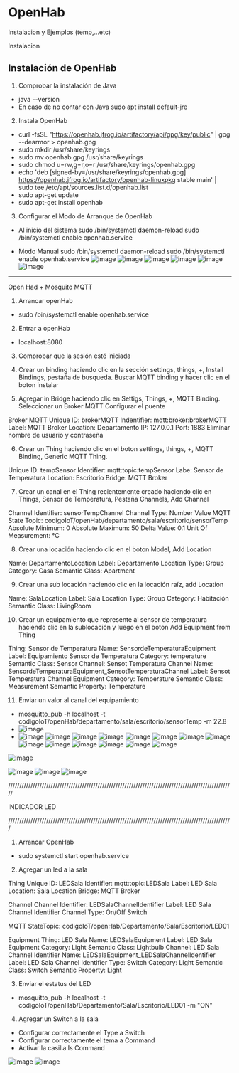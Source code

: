 # OpenHab
Instalacion y Ejemplos (temp,...etc)


Instalacion

## Instalación de OpenHab

1. Comprobar la instalación de Java
- java --version
- En caso de no contar con Java
	sudo apt install default-jre
	
2. Instala OpenHab
- curl -fsSL "https://openhab.jfrog.io/artifactory/api/gpg/key/public" | gpg --dearmor > openhab.gpg
- sudo mkdir /usr/share/keyrings
- sudo mv openhab.gpg /usr/share/keyrings
- sudo chmod u=rw,g=r,o=r /usr/share/keyrings/openhab.gpg
- echo 'deb [signed-by=/usr/share/keyrings/openhab.gpg] https://openhab.jfrog.io/artifactory/openhab-linuxpkg stable main' | sudo tee /etc/apt/sources.list.d/openhab.list
- sudo apt-get update
- sudo apt-get install openhab

3. Configurar el Modo de Arranque de OpenHab
- Al inicio del sistema
	sudo /bin/systemctl daemon-reload
        sudo /bin/systemctl enable openhab.service
        
- Modo Manual
	sudo /bin/systemctl daemon-reload
            sudo /bin/systemctl enable openhab.service
![image](https://user-images.githubusercontent.com/111370930/202962701-a35bc6a8-d0ac-4196-9dcc-b789ca092c9d.png)
![image](https://user-images.githubusercontent.com/111370930/202962804-3a0bed9c-ed51-49db-a6b4-b24a5eaecb36.png)
![image](https://user-images.githubusercontent.com/111370930/202963012-d873ca0b-b681-46df-aa3b-ce530d6bbfee.png)
![image](https://user-images.githubusercontent.com/111370930/202963071-eebe7762-727b-42bf-a8f0-78e42291e184.png)
![image](https://user-images.githubusercontent.com/111370930/202963107-85b1b908-b29a-47cb-9181-f06e0d40e3f7.png)
![image](https://user-images.githubusercontent.com/111370930/202965539-6b3660ab-8d2f-49fe-bca5-21f39d6c1888.png)

-------------------------------------------------------------------------------

Open Had + Mosquito MQTT

1. Arrancar openHab
- sudo /bin/systemctl enable openhab.service

2. Entrar a openHab
- localhost:8080

3. Comprobar que la sesión esté iniciada

4. Crear un binding haciendo clic en la sección settings, things, +, Install Bindings, pestaña de busqueda. Buscar MQTT binding y hacer clic en el boton instalar

5. Agregar in Bridge haciendo clic en Settigs, Things, +, MQTT Binding.
	Seleccionar un Broker MQTT
	Configurar el puente
	
Broker MQTT
Unique ID: brokerMQTT
Indentifier: mqtt:broker:brokerMQTT
Label: MQTT Broker
Location: Departamento
IP: 127.0.0.1
Port: 1883
Eliminar nombre de usuario y contraseña

6. Crear un Thing haciendo clic en el boton settings, things, +, MQTT Binding, Generic MQTT Thing.

Unique ID: tempSensor
Identifier: mqtt:topic:tempSensor
Labe: Sensor de Temperatura
Location: Escritorio
Bridge: MQTT Broker

7. Crear un canal en el Thing recientemente creado haciendo clic en Things, Sensor de Temperatura, Pestaña Channels, Add Channel

Channel Identifier: sensorTempChannel
Channel Type: Number Value
MQTT State Topic: codigoIoT/openHab/departamento/sala/escritorio/sensorTemp
Absolute Minimum: 0
Absolute Maximum: 50
Delta Value: 0.1
Unit Of Measurement: °C

8. Crear una locación haciendo clic en el boton Model, Add Location

Name: DepartamentoLocation
Label: Departamento Location
Type: Group
Category: Casa
Semantic Class: Apartment

9. Crear una sub locación haciendo clic en la locación raíz, add Location

Name: SalaLocation
Label: Sala Location
Type: Group
Category: Habitación
Semantic Class: LivingRoom

10. Crear un equipamiento que represente al sensor de temperatura haciendo clic en la sublocación y luego en el boton Add Equipment from Thing

Thing: Sensor de Temperatura
Name: SensordeTemperaturaEquipment
Label: Equipamiento Sensor de Temperatura
Category: temperature
Semantic Class: Sensor
Channel: Sensot Temperatura Channel
Name: SensordeTemperaturaEquipment_SensotTemperaturaChannel
Label: Sensot Temperatura Channel Equipment
Category: Temperature
Semantic Class: Measurement
Semantic Property: Temperature

11. Enviar un valor al canal del equipamiento
- mosquitto_pub -h localhost -t codigoIoT/openHab/departamento/sala/escritorio/sensorTemp -m 22.8
- ![image](https://user-images.githubusercontent.com/111370930/202964946-c10e6206-2ff5-42e6-b111-1997a2a05c49.png)
- ![image](https://user-images.githubusercontent.com/111370930/202964976-1c055cd0-e294-4e4b-b190-cd781f4841a8.png)
![image](https://user-images.githubusercontent.com/111370930/202964989-c5a1a901-479e-45e5-9ae4-b5fe35941cf7.png)
![image](https://user-images.githubusercontent.com/111370930/202966012-9dc3a394-18a9-4667-9bc5-5777d1b2e0f8.png)
![image](https://user-images.githubusercontent.com/111370930/202966034-99e948f7-f4bb-4bae-a664-a4f2d671a27a.png)
![image](https://user-images.githubusercontent.com/111370930/202966047-911597a1-5e5a-4bbd-83e2-dd75c7908a9e.png)
![image](https://user-images.githubusercontent.com/111370930/202966065-177afdd9-2411-4987-a434-3591e6816310.png)
![image](https://user-images.githubusercontent.com/111370930/202966083-2e6dbee1-6c59-45c0-ae64-e2728ed4617e.png)
![image](https://user-images.githubusercontent.com/111370930/202966111-e0bd4cf9-571d-4323-b4b0-042bb883335c.png)
![image](https://user-images.githubusercontent.com/111370930/202966155-e98ade95-f5ce-493e-8261-c121bb6c621f.png)
![image](https://user-images.githubusercontent.com/111370930/202966176-e93c10ba-7507-48a6-82d9-1f666d36e563.png)
![image](https://user-images.githubusercontent.com/111370930/202966181-d7e3cd49-40ba-4eb7-bb80-2256612af699.png)
![image](https://user-images.githubusercontent.com/111370930/202966267-b448ac39-13e5-4305-9d11-4851f1bddf25.png)
![image](https://user-images.githubusercontent.com/111370930/202966303-c45e8365-a5ef-4514-a6d1-99a26c9880a3.png)
![image](https://user-images.githubusercontent.com/111370930/202966333-28813269-402a-4bc2-81a3-5dcf894f1bf2.png)

![image](https://user-images.githubusercontent.com/111370930/202966359-89230241-a284-4246-9006-751c0c12de38.png)

![image](https://user-images.githubusercontent.com/111370930/202966382-46ac7c3b-4fb0-4707-a459-711cd6fa95e2.png)
![image](https://user-images.githubusercontent.com/111370930/202966425-fd401969-0a9e-4f7d-b10b-8cdfa64c97df.png)
![image](https://user-images.githubusercontent.com/111370930/202966464-b0ca423d-cffc-4565-88ff-fd15f2a05faf.png)

/////////////////////////////////////////////////////////////////////////////////////////////////////

INDICADOR LED

////////////////////////////////////////////////////////////////////////////////////////////////////

1. Arrancar OpenHab
- sudo systemctl start openhab.service

2. Agregar un led a la sala

Thing
Unique ID: LEDSala
Identifier: mqtt:topic:LEDSala
Label: LED Sala
Location: Sala Location
Bridge: MQTT Broker

Channel
Channel Identifier: LEDSalaChannelIdentifier
Label: LED Sala Channel Identifier
Channel Type: On/Off Switch

MQTT StateTopic: codigoIoT/openHab/Departamento/Sala/Escritorio/LED01

Equipment
Thing: LED Sala
Name: LEDSalaEquipment
Label: LED Sala Equipment
Category: Light
Semantic Class: Lightbulb
Channel: LED Sala Channel Identifier
Name: LEDSalaEquipment_LEDSalaChannelIdentifier
Label: LED Sala Channel Identifier
Type: Switch
Category: Light
Semantic Class: Switch
Semantic Property: Light

3. Enviar el estatus del LED
- mosquitto_pub -h localhost -t codigoIoT/openHab/Departamento/Sala/Escritorio/LED01 -m "ON"

4. Agregar un Switch a la sala
- Configurar correctamente el Type a Switch
- Configurar correctamente el tema a Command
- Activar la casilla Is Command


![image](https://user-images.githubusercontent.com/111370930/203386588-75b3a5fb-d376-46bf-b6f8-58838e0f11f8.png)
![image](https://user-images.githubusercontent.com/111370930/203386984-5d968d61-adb5-455e-a16f-f5ebf7185443.png)











